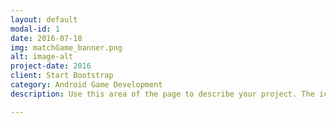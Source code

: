 ```yaml
---
layout: default
modal-id: 1
date: 2016-07-18
img: matchGame_banner.png
alt: image-alt
project-date: 2016
client: Start Bootstrap
category: Android Game Development
description: Use this area of the page to describe your project. The icon above is part of a free icon set by <a href="https://sellfy.com/p/8Q9P/jV3VZ/">Flat Icons</a>. On their website, you can download their free set with 16 icons, or you can purchase the entire set with 146 icons for only $12!

---
```

